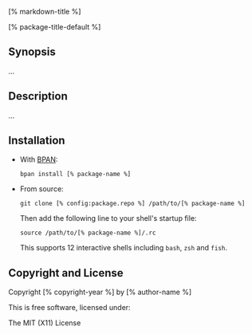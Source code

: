 <!-- Note to author:
  This templated file is just to get you started.
  You'll need to edit it to refelect your desired content.
  You can safely remove these HTML comments.
-->

[% markdown-title %]

[% package-title-default %]

## Synopsis

...

## Description

...

## Installation

* With [BPAN](
  https://github.com/bpan-org/bpan#installation):
  ```
  bpan install [% package-name %]
  ```

  <!-- Note to author:
    This section only applies if you have a `.rc` file,
    otherwise remove this section.
  -->

* From source:
  ```
  git clone [% config:package.repo %] /path/to/[% package-name %]
  ```

  Then add the following line to your shell's startup file:
  ```
  source /path/to/[% package-name %]/.rc
  ```

  This supports 12 interactive shells including `bash`, `zsh` and `fish`.

## Copyright and License

Copyright [% copyright-year %] by [% author-name %]

This is free software, licensed under:

The MIT (X11) License
